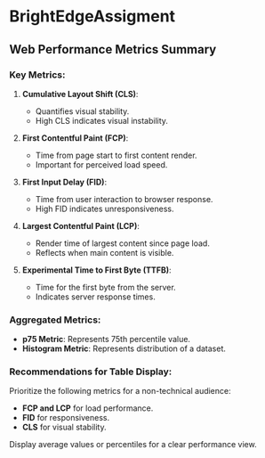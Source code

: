 # BrightEdgeAssigment

## Web Performance Metrics Summary

### Key Metrics:

1. **Cumulative Layout Shift (CLS)**:

   - Quantifies visual stability.
   - High CLS indicates visual instability.

2. **First Contentful Paint (FCP)**:

   - Time from page start to first content render.
   - Important for perceived load speed.

3. **First Input Delay (FID)**:

   - Time from user interaction to browser response.
   - High FID indicates unresponsiveness.

4. **Largest Contentful Paint (LCP)**:

   - Render time of largest content since page load.
   - Reflects when main content is visible.

5. **Experimental Time to First Byte (TTFB)**:
   - Time for the first byte from the server.
   - Indicates server response times.

### Aggregated Metrics:

- **p75 Metric**: Represents 75th percentile value.
- **Histogram Metric**: Represents distribution of a dataset.

### Recommendations for Table Display:

Prioritize the following metrics for a non-technical audience:

- **FCP and LCP** for load performance.
- **FID** for responsiveness.
- **CLS** for visual stability.

Display average values or percentiles for a clear performance view.
